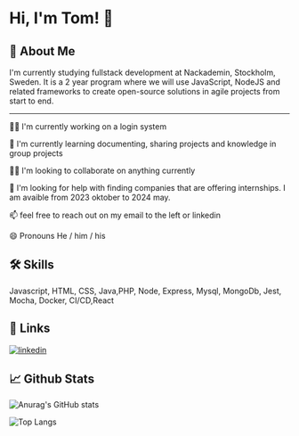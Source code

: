 # Hi, I'm Tom! 👋


## 🚀 About Me
I'm currently studying fullstack development at Nackademin, Stockholm, Sweden. 
It is a 2 year program where we will use JavaScript, NodeJS and related frameworks to create open-source solutions in agile projects from start to end. 


___

👩‍💻 I'm currently working on a login system

🧠 I'm currently learning documenting, sharing projects and knowledge in group projects

👯‍♀️ I'm looking to collaborate on anything currently

🤔 I'm looking for help with finding companies that are offering internships. I am avaible from 2023 oktober to 2024 may. 

📫 feel free to reach out on my email to the left or linkedin

😄 Pronouns He / him / his




## 🛠 Skills
Javascript, HTML, CSS, Java,PHP, Node, Express, Mysql, MongoDb, Jest, Mocha, Docker, CI/CD,React

## 🔗 Links
[![linkedin](https://img.shields.io/badge/linkedin-0A66C2?style=for-the-badge&logo=linkedin&logoColor=white)](https://www.linkedin.com/in/tom-johansson-021604198/)


## 📈 Github Stats

![Anurag's GitHub stats](https://github-readme-stats.vercel.app/api?username=ToJoh123&theme=radical)

![Top Langs](https://github-readme-stats.vercel.app/api/top-langs/?username=ToJoh123&layout=compact&theme=radical)   
